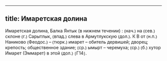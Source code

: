 
---
title: Имаретская долина
---
Имаретская долина, Балка Янтык (в нижнем течении)
: ⦅нач.⦆ на ⦅сев.⦆ склоне ⦅г.⦆ Сарытлык, ⦅впад.⦆ слева в Армутлукскую ⦅дол.⦆. К В от ⦅н.п.⦆ Наниково ⦅Феодос.⦆ – ⦅тюрк.⦆ имарет – обитель дервишей; дворец; крепость; общественное здание; ⦅ср.⦆ ымырт – черемуха; ⦅ср.⦆ ⦅б.⦆ хутор Имарет (Эммарет) в этой ⦅дол.⦆ ⦃Г14⦄.
